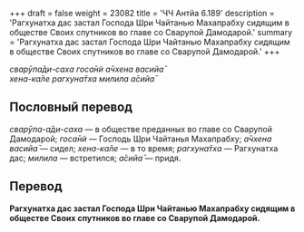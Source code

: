 +++
draft = false
weight = 23082
title = 'ЧЧ Антйа 6.189'
description = 'Рагхунатха дас застал Господа Шри Чайтанью Махапрабху сидящим в обществе Своих спутников во главе со Сварупой Дамодарой.'
summary = 'Рагхунатха дас застал Господа Шри Чайтанью Махапрабху сидящим в обществе Своих спутников во главе со Сварупой Дамодарой.'
+++

_сварӯпа̄ди-саха госа̄н̃и а̄чхена васийа̄  
хена-ка̄ле рагхуна̄тха милила а̄сийа̄_

## Пословный перевод

_сварӯпа_\-_а̄ди_\-_саха_ — в обществе преданных во главе со Сварупой Дамодарой; _госа̄н̃и_ — Господь Шри Чайтанья Махапрабху; _а̄чхена_ _васийа̄_ — сидел; _хена_\-_ка̄ле_ — в то время; _рагхуна̄тха_ — Рагхунатха дас; _милила_ — встретился; _а̄сийа̄_ — придя.

## Перевод

**Рагхунатха дас застал Господа Шри Чайтанью Махапрабху сидящим в обществе Своих спутников во главе со Сварупой Дамодарой.**
